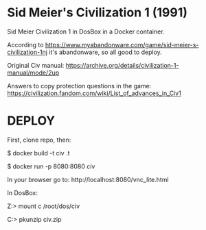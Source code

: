 # Sid Meier's Civilization 1 (1991)

Sid Meier Civilization 1 in DosBox in a Docker container.

According to https://www.myabandonware.com/game/sid-meier-s-civilization-1nj it's abandonware, so all good to deploy.

Original Civ manual: https://archive.org/details/civilization-1-manual/mode/2up

Answers to copy protection questions in the game: https://civilization.fandom.com/wiki/List_of_advances_in_Civ1

# DEPLOY
First, clone repo, then:

$ docker build -t civ .t

$ docker run -p 8080:8080 civ

In your browser go to:
http://localhost:8080/vnc_lite.html 

In DosBox:

Z:\> mount c /root/dos/civ

C:\> pkunzip civ.zip

